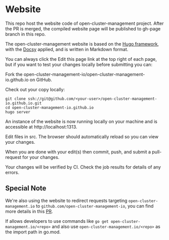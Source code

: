 # Website
This repo host the website code of open-cluster-management project. After the PR is merged, the compiled website page will be published to gh-page branch in this repo.

The open-cluster-management website is based on the [Hugo framework](https://github.com/gohugoio/hugo), with the [Docsy](https://www.docsy.dev/) applied, and is written in Markdown format.

You can always click the Edit this page link at the top right of each page, but if you want to test your changes locally before submitting you can:

Fork the open-cluster-management-io/open-cluster-management-io.github.io on GitHub.

Check out your copy locally:

```
git clone ssh://git@github.com/<your-user>/open-cluster-management-io.github.io.git
cd open-cluster-management-io.github.io
hugo server
```

An instance of the website is now running locally on your machine and is accessible at http://localhost:1313.

Edit files in src. The browser should automatically reload so you can view your changes.

When you are done with your edit(s) then commit, push, and submit a pull-request for your changes.

Your changes will be verified by CI. Check the job results for details of any errors.

## Special Note

We're also using the website to redirect requests targeting `open-cluster-management.io` to `github.com/open-cluster-management-io`, you can find more details in this [PR](https://github.com/open-cluster-management-io/open-cluster-management-io.github.io/pull/430).

If allows developers to use commands like `go get open-cluster-management.io/<repo>` and also use `open-cluster-management.io/<repo>` as the import path in go.mod.

